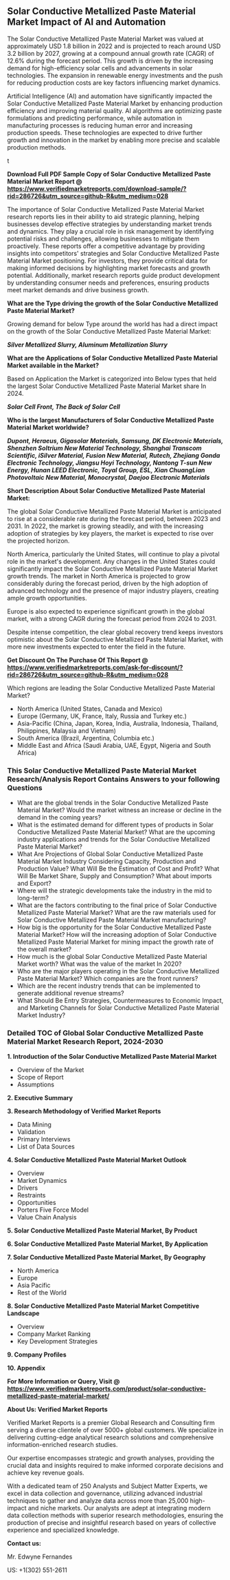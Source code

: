 <h2>Solar Conductive Metallized Paste Material Market Impact of AI and Automation</h2><p>The Solar Conductive Metallized Paste Material Market was valued at approximately USD 1.8 billion in 2022 and is projected to reach around USD 3.2 billion by 2027, growing at a compound annual growth rate (CAGR) of 12.6% during the forecast period. This growth is driven by the increasing demand for high-efficiency solar cells and advancements in solar technologies. The expansion in renewable energy investments and the push for reducing production costs are key factors influencing market dynamics.</p><p>Artificial Intelligence (AI) and automation have significantly impacted the Solar Conductive Metallized Paste Material Market by enhancing production efficiency and improving material quality. AI algorithms are optimizing paste formulations and predicting performance, while automation in manufacturing processes is reducing human error and increasing production speeds. These technologies are expected to drive further growth and innovation in the market by enabling more precise and scalable production methods.</p>t</p><p id="" class=""><strong>Download Full PDF Sample Copy of Solar Conductive Metallized Paste Material Market Report @ <a href="https://www.verifiedmarketreports.com/download-sample/?rid=286726&utm_source=github-R&utm_medium=028" target="_blank">https://www.verifiedmarketreports.com/download-sample/?rid=286726&utm_source=github-R&utm_medium=028</a></strong></p><p>The importance of&nbsp;Solar Conductive Metallized Paste Material Market research reports lies in their ability to aid strategic planning, helping businesses develop effective strategies by understanding market trends and dynamics. They play a crucial role in risk management by identifying potential risks and challenges, allowing businesses to mitigate them proactively. These reports offer a competitive advantage by providing insights into competitors' strategies and Solar Conductive Metallized Paste Material Market positioning. For investors, they provide critical data for making informed decisions by highlighting market forecasts and growth potential. Additionally, market research reports guide product development by understanding consumer needs and preferences, ensuring products meet market demands and drive business growth.</p><p><strong>What are the&nbsp;Type driving the growth of the Solar Conductive Metallized Paste Material Market?</strong></p><p id="" class="">Growing demand for below Type around the world has had a direct impact on the growth of the Solar Conductive Metallized Paste Material Market:</p><em><strong>Silver Metallized Slurry, Aluminum Metallization Slurry</strong></em></p><strong>What are the&nbsp;Applications&nbsp;of Solar Conductive Metallized Paste Material Market available in the Market?</strong></p><p id="" class="">Based on Application the Market is categorized into Below types that held the largest Solar Conductive Metallized Paste Material Market share In 2024.</p><em><strong>Solar Cell Front, The Back of Solar Cell</strong></em></p><strong>Who is the largest Manufacturers of Solar Conductive Metallized Paste Material Market worldwide?</strong></p><p><em><strong>Dupont, Heraeus, Gigasolar Materials, Samsung, DK Electronic Materials, Shenzhen Soltrium New Material Technology, Shanghai Transcom Scientific, iSilver Material, Fusion New Material, Rutech, Zhejiang Gonda Electronic Technology, Jiangsu Hoyi Technology, Nantong T-sun New Energy, Hunan LEED Electronic, Toyal Group, ESL, Xian ChuangLian Photovoltaic New Material, Monocrystal, Daejoo Electronic Materials</strong></em></p><p id="" class=""><strong>Short Description About Solar Conductive Metallized Paste Material Market:</strong></p><p>The global Solar Conductive Metallized Paste Material Market is anticipated to rise at a considerable rate during the forecast period, between 2023 and 2031. In 2022, the market is growing steadily, and with the increasing adoption of strategies by key players, the market is expected to rise over the projected horizon.</p><p>North America, particularly the United States, will continue to play a pivotal role in the market's development. Any changes in the United States could significantly impact the Solar Conductive Metallized Paste Material Market growth trends. The market in North America is projected to grow considerably during the forecast period, driven by the high adoption of advanced technology and the presence of major industry players, creating ample growth opportunities.</p><p>Europe is also expected to experience significant growth in the global market, with a strong CAGR during the forecast period from 2024 to 2031.</p><p>Despite intense competition, the clear global recovery trend keeps investors optimistic about the Solar Conductive Metallized Paste Material Market, with more new investments expected to enter the field in the future.</p><p id="" class=""><strong>Get Discount On The Purchase Of This Report @ <a href="https://www.verifiedmarketreports.com/ask-for-discount/?rid=286726&utm_source=github-R&utm_medium=028" target="_blank">https://www.verifiedmarketreports.com/ask-for-discount/?rid=286726&utm_source=github-R&utm_medium=028</a></strong></p>Which regions are leading the Solar Conductive Metallized Paste Material Market?</p><ul><li>North America (United States, Canada and Mexico)</li><li>Europe (Germany, UK, France, Italy, Russia and Turkey etc.)</li><li>Asia-Pacific (China, Japan, Korea, India, Australia, Indonesia, Thailand, Philippines, Malaysia and Vietnam)</li><li>South America (Brazil, Argentina, Columbia etc.)</li><li>Middle East and Africa (Saudi Arabia, UAE, Egypt, Nigeria and South Africa)</li></ul><h3 id="" class="">This Solar Conductive Metallized Paste Material Market Research/Analysis Report Contains Answers to your following Questions</h3><ul><li>What are the global trends in the Solar Conductive Metallized Paste Material Market? Would the market witness an increase or decline in the demand in the coming years?</li><li>What is the estimated demand for different types of products in Solar Conductive Metallized Paste Material Market? What are the upcoming industry applications and trends for the Solar Conductive Metallized Paste Material Market?</li><li>What Are Projections of Global Solar Conductive Metallized Paste Material Market Industry Considering Capacity, Production and Production Value? What Will Be the Estimation of Cost and Profit? What Will Be Market Share, Supply and Consumption? What about imports and Export?</li><li>Where will the strategic developments take the industry in the mid to long-term?</li><li>What are the factors contributing to the final price of Solar Conductive Metallized Paste Material Market? What are the raw materials used for Solar Conductive Metallized Paste Material Market manufacturing?</li><li>How big is the opportunity for the Solar Conductive Metallized Paste Material Market? How will the increasing adoption of Solar Conductive Metallized Paste Material Market for mining impact the growth rate of the overall market?</li><li>How much is the global Solar Conductive Metallized Paste Material Market worth? What was the value of the market In 2020?</li><li>Who are the major players operating in the Solar Conductive Metallized Paste Material Market? Which companies are the front runners?</li><li>Which are the recent industry trends that can be implemented to generate additional revenue streams?</li><li>What Should Be Entry Strategies, Countermeasures to Economic Impact, and Marketing Channels for Solar Conductive Metallized Paste Material Market Industry?</li></ul><h3 id="" class="">Detailed TOC of Global Solar Conductive Metallized Paste Material Market Research Report, 2024-2030</h3><p id="" class=""><strong>1. Introduction of the Solar Conductive Metallized Paste Material Market</strong></p><ul><li>Overview of the Market</li><li>Scope of Report</li><li>Assumptions</li></ul><p id="" class=""><strong>2. Executive Summary</strong></p><p id="" class=""><strong>3. Research Methodology of Verified Market Reports</strong></p><ul><li>Data Mining</li><li>Validation</li><li>Primary Interviews</li><li>List of Data Sources</li></ul><p id="" class=""><strong>4. Solar Conductive Metallized Paste Material Market Outlook</strong></p><ul><li>Overview</li><li>Market Dynamics</li><li>Drivers</li><li>Restraints</li><li>Opportunities</li><li>Porters Five Force Model</li><li>Value Chain Analysis</li></ul><p id="" class=""><strong>5. Solar Conductive Metallized Paste Material Market, By Product</strong></p><p id="" class=""><strong>6. Solar Conductive Metallized Paste Material Market, By Application</strong></p><p id="" class=""><strong>7. Solar Conductive Metallized Paste Material Market, By Geography</strong></p><ul><li>North America</li><li>Europe</li><li>Asia Pacific</li><li>Rest of the World</li></ul><p id="" class=""><strong>8. Solar Conductive Metallized Paste Material Market Competitive Landscape</strong></p><ul><li>Overview</li><li>Company Market Ranking</li><li>Key Development Strategies</li></ul><p id="" class=""><strong>9. Company Profiles</strong></p><p id="" class=""><strong>10. Appendix</strong></p><p id="" class=""><strong>For More Information or Query, Visit @ <a href="https://www.verifiedmarketreports.com/product/solar-conductive-metallized-paste-material-market/" target="_blank">https://www.verifiedmarketreports.com/product/solar-conductive-metallized-paste-material-market/</a></strong></p><p id="" class=""><strong>About Us: Verified Market Reports</strong></p><p id="" class="">Verified Market Reports is a premier Global Research and Consulting firm serving a diverse clientele of over 5000+ global customers. We specialize in delivering cutting-edge analytical research solutions and comprehensive information-enriched research studies.</p><p id="" class="">Our expertise encompasses strategic and growth analyses, providing the crucial data and insights required to make informed corporate decisions and achieve key revenue goals.</p><p id="" class="">With a dedicated team of 250 Analysts and Subject Matter Experts, we excel in data collection and governance, utilizing advanced industrial techniques to gather and analyze data across more than 25,000 high-impact and niche markets. Our analysts are adept at integrating modern data collection methods with superior research methodologies, ensuring the production of precise and insightful research based on years of collective experience and specialized knowledge.</p><p id="" class=""><strong>Contact us:</strong></p><p id="" class="">Mr. Edwyne Fernandes</p><p id="" class="">US: +1(302) 551-2611</p>